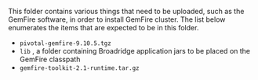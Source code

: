 This folder contains various things that need to be uploaded, such as the GemFire software, in order to install 
GemFire cluster.  The list below enumerates the items that are expected to be in this folder.

- `pivotal-gemfire-9.10.5.tgz`
-  `lib` , a folder containing Broadridge application jars to be placed on the GemFire classpath
- `gemfire-toolkit-2.1-runtime.tar.gz` 

